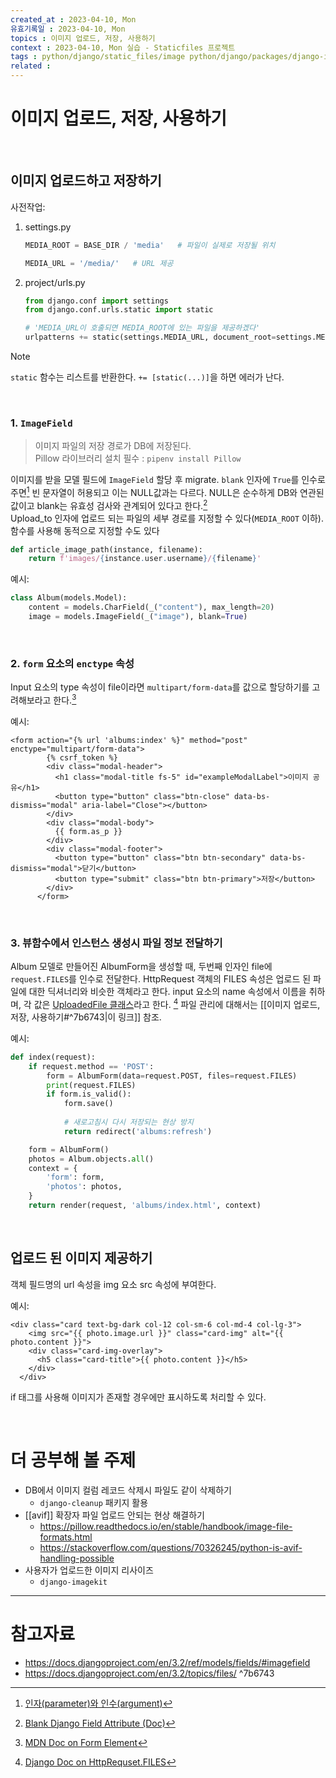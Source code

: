 ```yaml
---
created_at : 2023-04-10, Mon
유효기록일 : 2023-04-10, Mon
topics : 이미지 업로드, 저장, 사용하기
context : 2023-04-10, Mon 실습 - Staticfiles 프로젝트
tags : python/django/static_files/image python/django/packages/django-imagekit python/django/packages/django-cleanup
related : 
---
```

# 이미지 업로드, 저장, 사용하기

<br>

## 이미지 업로드하고 저장하기

사전작업:
1. settings.py
	```python
	MEDIA_ROOT = BASE_DIR / 'media'   # 파일이 실제로 저장될 위치
	
	MEDIA_URL = '/media/'   # URL 제공
	```

2. project/urls.py
	```python
	from django.conf import settings
	from django.conf.urls.static import static
	
	# 'MEDIA_URL이 호출되면 MEDIA_ROOT에 있는 파일을 제공하겠다'
	urlpatterns += static(settings.MEDIA_URL, document_root=settings.MEDIA_ROOT)
	```

> [!Note]  
> `static` 함수는 리스트를 반환한다. `+= [static(...)]`을 하면 에러가 난다.

<br>

### 1. `ImageField`
> 이미지 파일의 저장 경로가 DB에 저장된다.  
> Pillow 라이브러리 설치 필수 : `pipenv install Pillow`  

이미지를 받을 모델 필드에 `ImageField` 할당 후 migrate. `blank` 인자에 `True`를 인수로 주면[^1] 빈 문자열이 허용되고 이는 NULL값과는 다르다. NULL은 순수하게 DB와 연관된 값이고 blank는 유효성 검사와 관계되어 있다고 한다.[^2]  
Upload_to 인자에 업로드 되는 파일의 세부 경로를 지정할 수 있다(`MEDIA_ROOT` 이하).  함수를 사용해 동적으로 지정할 수도 있다

```python
def article_image_path(instance, filename):
    return f'images/{instance.user.username}/{filename}'
```

예시:
```python
class Album(models.Model):
    content = models.CharField(_("content"), max_length=20)
    image = models.ImageField(_("image"), blank=True)
```

<br>

### 2. `form` 요소의 `enctype` 속성
Input 요소의 type 속성이 file이라면 `multipart/form-data`를 값으로 할당하기를 고려해보라고 한다.[^3]

예시:
```django
<form action="{% url 'albums:index' %}" method="post" enctype="multipart/form-data">
        {% csrf_token %}
        <div class="modal-header">
          <h1 class="modal-title fs-5" id="exampleModalLabel">이미지 공유</h1>
          <button type="button" class="btn-close" data-bs-dismiss="modal" aria-label="Close"></button>
        </div>
        <div class="modal-body">
          {{ form.as_p }}
        </div>
        <div class="modal-footer">
          <button type="button" class="btn btn-secondary" data-bs-dismiss="modal">닫기</button>
          <button type="submit" class="btn btn-primary">저장</button>
        </div>
      </form>
```

<br>

### 3. 뷰함수에서 인스턴스 생성시 파일 정보 전달하기
Album 모델로 만들어진 AlbumForm을 생성할 때, 두번째 인자인 file에 `request.FILES`를 인수로 전달한다. HttpRequest 객체의 FILES 속성은 업로드 된 파일에 대한 딕셔너리와 비슷한 객체라고 한다. input 요소의 name 속성에서 이름을 취하며, 각 값은 [UploadedFile 클래스](https://docs.djangoproject.com/en/3.2/ref/files/uploads/#django.core.files.uploadedfile.UploadedFile)라고 한다. [^4] 파일 관리에 대해서는 [[이미지 업로드, 저장, 사용하기#^7b6743|이 링크]] 참조.

예시:
```python
def index(request):
    if request.method == 'POST':
        form = AlbumForm(data=request.POST, files=request.FILES)
        print(request.FILES)
        if form.is_valid():
            form.save()
            
            # 새로고침시 다시 저장되는 현상 방지
            return redirect('albums:refresh')

    form = AlbumForm()
    photos = Album.objects.all()
    context = {
        'form': form,
        'photos': photos,
    }
    return render(request, 'albums/index.html', context)
```

<br>

## 업로드 된 이미지 제공하기
객체 필드명의 url 속성을 img 요소 src 속성에 부여한다.

예시: 
```django
<div class="card text-bg-dark col-12 col-sm-6 col-md-4 col-lg-3">
    <img src="{{ photo.image.url }}" class="card-img" alt="{{ photo.content }}">
    <div class="card-img-overlay">
      <h5 class="card-title">{{ photo.content }}</h5>
    </div>
  </div>
```

if 태그를 사용해 이미지가 존재할 경우에만 표시하도록 처리할 수 있다.

<br>

# 더 공부해 볼 주제
- DB에서 이미지 컬럼 레코드 삭제시 파일도 같이 삭제하기
	- `django-cleanup` 패키지 활용
- [[avif]] 확장자 파일 업로드 안되는 현상 해결하기
	- https://pillow.readthedocs.io/en/stable/handbook/image-file-formats.html
	- https://stackoverflow.com/questions/70326245/python-is-avif-handling-possible
- 사용자가 업로드한 이미지 리사이즈
	- `django-imagekit`

---
# 참고자료
- https://docs.djangoproject.com/en/3.2/ref/models/fields/#imagefield
- https://docs.djangoproject.com/en/3.2/topics/files/ ^7b6743

[^1]: [인자(parameter)와 인수(argument)](https://amagrammer91.tistory.com/9)
[^2]: [Blank Django Field Attribute (Doc)](https://docs.djangoproject.com/en/3.2/ref/models/fields/#blank)
[^3]: [MDN Doc on Form Element](https://developer.mozilla.org/en-US/docs/Web/HTML/Element/form#attributes_for_form_submission)
[^4]: [Django Doc on HttpRequset.FILES](https://docs.djangoproject.com/en/4.2/ref/request-response/#django.http.HttpRequest.FILES)